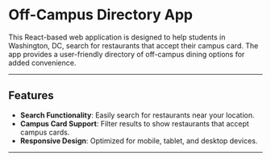 # Off-Campus Directory App

This React-based web application is designed to help students in Washington, DC, search for restaurants that accept their campus card. The app provides a user-friendly directory of off-campus dining options for added convenience.

---

## Features
- **Search Functionality**: Easily search for restaurants near your location.
- **Campus Card Support**: Filter results to show restaurants that accept campus cards.
- **Responsive Design**: Optimized for mobile, tablet, and desktop devices.

---
